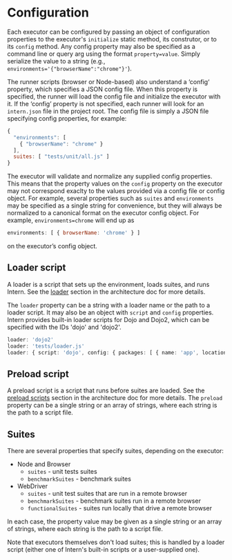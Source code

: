 # Configuration

Each executor can be configured by passing an object of configuration properties to the executor's `initialize` static
method, its construtor, or to its `config` method. Any config property may also be specified as a command line or query
arg using the format `property=value`. Simply serialize the value to a string (e.g.,
`environments='{"browserName":"chrome"}'`).

The runner scripts (browser or Node-based) also understand a ‘config‘ property, which specifies a JSON config file. When
this property is specified, the runner will load the config file and initialize the executor with it. If the ‘config’
property is not specified, each runner will look for an `intern.json` file in the project root. The config file is
simply a JSON file specifying config properties, for example:

```js
{
  "environments": [
    { "browserName": "chrome" }
  ],
  suites: [ "tests/unit/all.js" ]
}
```

The executor will validate and normalize any supplied config properties. This means that the property values on the
`config` property on the executor may not correspond exaclty to the values provided via a config file or config object.
For example, several properties such as `suites` and `environments` may be specified as a single string for convenience,
but they will always be normalized to a canonical format on the executor config object. For example,
`environments=chrome` will end up as

```js
environments: [ { browserName: 'chrome' } ]
```

on the executor’s config object.

## Loader script

A loader is a script that sets up the environment, loads suites, and runs Intern. See the
[loader](./architecture.md#loaders) section in the architecture doc for more details.

The `loader` property can be a string with a loader name or the path to a loader script. It may also be an object with
`script` and `config` properties. Intern provides built-in loader scripts for Dojo and Dojo2, which can be specified
with the IDs 'dojo' and 'dojo2'.

```ts
loader: 'dojo2'
loader: 'tests/loader.js'
loader: { script: 'dojo', config: { packages: [ { name: 'app', location: './js' } ] } }
```

## Preload script

A preload script is a script that runs before suites are loaded. See the [preload
scripts](./architecture.md#preload-scripts) section in the architecture doc for more details. The `preload` property can
be a single string or an array of strings, where each string is the path to a script file.

## Suites

There are several properties that specify suites, depending on the executor:

* Node and Browser
  * `suites` - unit tests suites
  * `benchmarkSuites` - benchmark suites
* WebDriver
  * `suites` - unit test suites that are run in a remote browser
  * `benchmarkSuites` - benchmark suites run in a remote browser
  * `functionalSuites` - suites run locally that drive a remote browser

In each case, the property value may be given as a single string or an array of strings, where each string is the path
to a script file.

Note that executors themselves don't load suites; this is handled by a loader script (either one of Intern's built-in
scripts or a user-supplied one).
